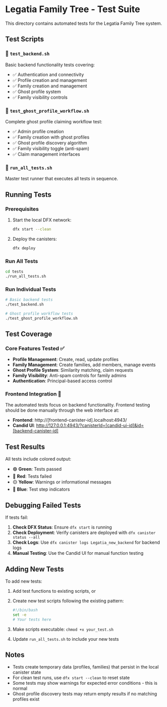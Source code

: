 # Legatia Family Tree - Test Suite

This directory contains automated tests for the Legatia Family Tree system.

## Test Scripts

### 🧪 `test_backend.sh`
Basic backend functionality tests covering:
- ✅ Authentication and connectivity
- ✅ Profile creation and management  
- ✅ Family creation and management
- ✅ Ghost profile system
- ✅ Family visibility controls

### 👻 `test_ghost_profile_workflow.sh`
Complete ghost profile claiming workflow test:
- ✅ Admin profile creation
- ✅ Family creation with ghost profiles
- ✅ Ghost profile discovery algorithm
- ✅ Family visibility toggle (anti-spam)
- ✅ Claim management interfaces

### 🚀 `run_all_tests.sh`
Master test runner that executes all tests in sequence.

## Running Tests

### Prerequisites
1. Start the local DFX network:
   ```bash
   dfx start --clean
   ```

2. Deploy the canisters:
   ```bash
   dfx deploy
   ```

### Run All Tests
```bash
cd tests
./run_all_tests.sh
```

### Run Individual Tests
```bash
# Basic backend tests
./test_backend.sh

# Ghost profile workflow tests  
./test_ghost_profile_workflow.sh
```

## Test Coverage

### Core Features Tested ✅
- **Profile Management**: Create, read, update profiles
- **Family Management**: Create families, add members, manage events
- **Ghost Profile System**: Similarity matching, claim requests
- **Family Visibility**: Anti-spam controls for family admins
- **Authentication**: Principal-based access control

### Frontend Integration 🔄
The automated tests focus on backend functionality. Frontend testing should be done manually through the web interface at:
- **Frontend**: http://[frontend-canister-id].localhost:4943/
- **Candid UI**: http://127.0.0.1:4943/?canisterId=[candid-ui-id]&id=[backend-canister-id]

## Test Results

All tests include colored output:
- 🟢 **Green**: Tests passed
- 🔴 **Red**: Tests failed  
- 🟡 **Yellow**: Warnings or informational messages
- 🔵 **Blue**: Test step indicators

## Debugging Failed Tests

If tests fail:

1. **Check DFX Status**: Ensure `dfx start` is running
2. **Check Deployment**: Verify canisters are deployed with `dfx canister status --all`
3. **Check Logs**: Use `dfx canister logs Legatia_new_backend` for backend logs
4. **Manual Testing**: Use the Candid UI for manual function testing

## Adding New Tests

To add new tests:

1. Add test functions to existing scripts, or
2. Create new test scripts following the existing pattern:
   ```bash
   #!/bin/bash
   set -e
   # Your tests here
   ```

3. Make scripts executable: `chmod +x your_test.sh`
4. Update `run_all_tests.sh` to include your new tests

## Notes

- Tests create temporary data (profiles, families) that persist in the local canister state
- For clean test runs, use `dfx start --clean` to reset state
- Some tests may show warnings for expected error conditions - this is normal
- Ghost profile discovery tests may return empty results if no matching profiles exist